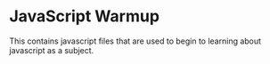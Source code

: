 # JavaScript Warmup

This contains javascript files that are used to begin
to learning about javascript as a subject.
